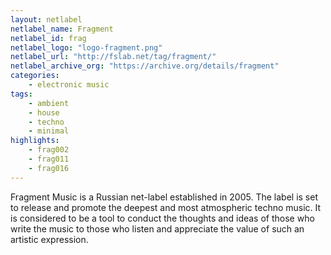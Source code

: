 ```yaml
---
layout: netlabel
netlabel_name: Fragment
netlabel_id: frag
netlabel_logo: "logo-fragment.png"
netlabel_url: "http://fslab.net/tag/fragment/"
netlabel_archive_org: "https://archive.org/details/fragment"
categories:
    - electronic music
tags:
    - ambient
    - house
    - techno
    - minimal
highlights:
    - frag002
    - frag011
    - frag016
---
```

Fragment Music is a Russian net-label established in 2005. The label is set to release and promote the deepest and most atmospheric techno music. It is considered to be a tool to conduct the thoughts and ideas of those who write the music to those who listen and appreciate the value of such an artistic expression.

